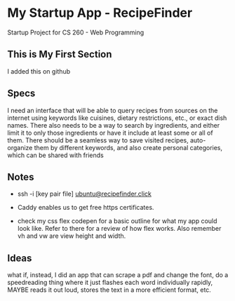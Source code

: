 # My Startup App - RecipeFinder
Startup Project for CS 260 - Web Programming

## This is My First Section
I added this on github

## Specs
I need an interface that will be able to query recipes from sources on the internet using keywords like cuisines, dietary restrictions, etc., or exact dish names. There also needs to be a way to search by ingredients, and either limit it to only those ingredients or have it include at least some or all of them.
There should be a seamless way to save visited recipes, auto-organize them by different keywords, and also create personal categories, which can be shared with friends

## Notes
 - ssh -i [key pair file] ubuntu@recipefinder.click
 - Caddy enables us to get free https certificates.

 - check my css flex codepen for a basic outline for what my app could look like. Refer to there for a review of how flex works. Also remember vh and vw are view height and width.

## Ideas
what if, instead, I did an app that can scrape a pdf and change the font, do a speedreading thing where it just flashes each word individually rapidly, MAYBE reads it out loud, stores the text in a more efficient format, etc.
